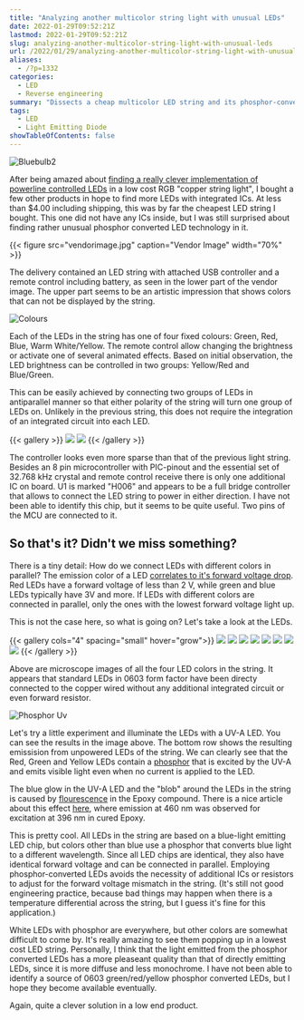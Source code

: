```yaml
---
title: "Analyzing another multicolor string light with unusual LEDs"
date: 2022-01-29T09:52:21Z
lastmod: 2022-01-29T09:52:21Z
slug: analyzing-another-multicolor-string-light-with-unusual-leds
url: /2022/01/29/analyzing-another-multicolor-string-light-with-unusual-leds/
aliases:
  - /?p=1332
categories:
  - LED
  - Reverse engineering
summary: "Dissects a cheap multicolor LED string and its phosphor-converted LEDs, revealing shared driver quirks." 
tags:
  - LED
  - Light Emitting Diode
showTableOfContents: false
---
```


![Bluebulb2](bluebulb2.jpg)

After being amazed about [finding a really clever implementation of powerline controlled LEDs](https://cpldcpu.wordpress.com/2022/01/23/controlling-rgb-leds-with-only-the-powerlines-anatomy-of-a-christmas-light-string/) in a low cost RGB "copper string light", I bought a few other products in hope to find more LEDs with integrated ICs. At less than $4.00 including shipping, this was by far the cheapest LED string I bought. This one did not have any ICs inside, but I was still surprised about finding rather unusual phosphor converted LED technology in it.

{{< figure src="vendorimage.jpg" caption="Vendor Image" width="70%" >}}

 The delivery contained an LED string with attached USB controller and a remote control including battery, as seen in the lower part of the vendor image. The upper part seems to be an artistic impression that shows colors that can not be displayed by the string.

![Colours](colours.jpg)

Each of the LEDs in the string has one of four fixed colours: Green, Red, Blue, Warm White/Yellow. The remote control allow changing the brightness or activate one of several animated effects. Based on initial observation, the LED brightness can be controlled in two groups: Yellow/Red and Blue/Green.

This can be easily achieved by connecting two groups of LEDs in antiparallel manner so that either polarity of the string will turn one group of LEDs on. Unlikely in the previous string, this does not require the integration of an integrated circuit into each LED.

{{< gallery >}}
<img src="20220126-230628-884.jpg" />
<img src="20220126-230712-844.jpg" />
{{< /gallery >}}

The controller looks even more sparse than that of the previous light string. Besides an 8 pin microcontroller with PIC-pinout and the essential set of 32.768 kHz crystal and remote control receive there is only one additional IC on board. U1 is marked "H006" and appears to be a full bridge controller that allows to connect the LED string to power in either direction. I have not been able to identify this chip, but it seems to be quite useful. Two pins of the MCU are connected to it.

## So that's it? Didn't we miss something?

There is a tiny detail: How do we connect LEDs with different colors in parallel? The emission color of a LED [correlates to it's forward voltage drop](http://dangerousprototypes.com/docs/Basic_Light_Emitting_Diode_guide). Red LEDs have a forward voltage of less than 2 V, while green and blue LEDs typically have 3V and more. If LEDs with different colors are connected in parallel, only the ones with the lowest forward voltage light up.

This is not the case here, so what is going on? Let's take a look at the LEDs.

{{< gallery cols="4" spacing="small" hover="grow">}}
<img src="20220126-210301-188-1.jpg" />
<img src="20220126-210347-579-1.jpg" />
<img src="20220126-210020-612-1.jpg" />
<img src="20220126-210153-876-1.jpg" />
<img src="20220126-210230-844.jpg" />
<img src="20220126-210404-379.jpg" />
<img src="20220126-210048-932.jpg" />
<img src="20220126-210310-132.jpg" />
{{< /gallery >}}

Above are microscope images of all the four LED colors in the string. It appears that standard LEDs in 0603 form factor have been directy connected to the copper wired without any additional integrated circuit or even forward resistor.

![Phosphor Uv](phosphor_uv.jpg)

Let's try a little experiment and illuminate the LEDs with a UV-A LED. You can see the results in the image above. The bottom row shows the resulting emissision from unpowered LEDs of the string. We can clearly see that the Red, Green and Yellow LEDs contain a [phosphor](https://en.wikipedia.org/wiki/Phosphor#White_LEDs) that is excited by the UV-A and emits visible light even when no current is applied to the LED.

The blue glow in the UV-A LED and the "blob" around the LEDs in the string is caused by [flourescence](https://en.wikipedia.org/wiki/Fluorescence) in the Epoxy compound. There is a nice article about this effect [here](https://hal.archives-ouvertes.fr/hal-00019787/document), where emission at 460 nm was observed for excitation at 396 nm in cured Epoxy.

This is pretty cool. All LEDs in the string are based on a blue-light emitting LED chip, but colors other than blue use a phosphor that converts blue light to a different wavelength. Since all LED chips are identical, they also have identical forward voltage and can be connected in parallel. Employing phosphor-converted LEDs avoids the necessity of additional ICs or resistors to adjust for the forward voltage mismatch in the string. (It's still not good engineering practice, because bad things may happen when there is a temperature differential across the string, but I guess it's fine for this application.)

White LEDs with phosphor are everywhere, but other colors are somewhat difficult to come by. It's really amazing to see them popping up in a lowest cost LED string. Personally, I think that the light emitted from the phosphor converted LEDs has a more pleaseant quality than that of directly emitting LEDs, since it is more diffuse and less monochrome. I have not been able to identify a source of 0603 green/red/yellow phosphor converted LEDs, but I hope they become available eventually.

Again, quite a clever solution in a low end product.

